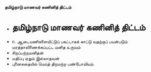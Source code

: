**தமிழ்நாடு மாணவர் கணினித் திட்டம்**
- # தமிழ்நாடு மாணவர் கணினித் திட்டம்
- n. ஆடையணிகளையிட்டுப் பகட்டாகக் காட்டு வதற்குப் பயன்படும் மரத்தாலிணைக்கப்பட்ட மனித உருவம்
- சிறப்பற்றமனிதன்
- மதிப்பு ஏதும் இல்லாதவன்
- புனைகதையில் மெய்த் திறமற்ற பண்போவியம்.

